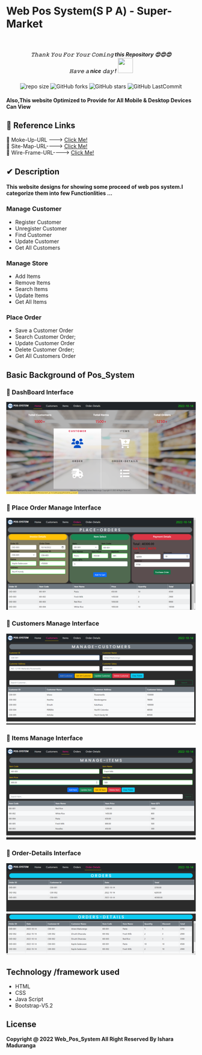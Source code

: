 # Web Pos System(S P A) - Super-Market
<br>
<h5 align="center">
𝚃𝚑𝚊𝚗𝚔 𝚈𝚘𝚞 𝙵𝚘𝚛 𝚈𝚘𝚞𝚛 𝙲𝚘𝚖𝚒𝚗𝚐 this Repository 😍😍😍<br>
𝙷𝚊𝚟𝚎 𝚊 nice 𝚍𝚊𝚢 ! 
	<img src="https://raw.githubusercontent.com/isharamaduranga/red-alpha/main/Hi.gif" width="40px" Height="40px">
</h5>
<div align="center">

![repo size](https://img.shields.io/github/repo-size/isharamaduranga/Python-Programming-Conversion_System?label=Repo%20Size&style=for-the-badge&labelColor=black&color=1eb61e)
![GitHub forks](https://img.shields.io/github/forks/isharamaduranga/Web-Pos-System_SPA?&labelColor=black&color=2196f3&style=for-the-badge)
![GitHub stars](https://img.shields.io/github/stars/isharamaduranga/Web-Pos-System_SPA?&labelColor=black&color=ff9800&style=for-the-badge)
![GitHub LastCommit](https://img.shields.io/github/last-commit/isharamaduranga/Web-Pos-System_SPA?logo=github&labelColor=black&color=e91e63&style=for-the-badge)
</div>

#### Also,This website Optimized to Provide for All Mobile & Desktop Devices Can View

## :link: Reference Links

🌱 Moke-Up-URL ---> [Click Me!](https://www.figma.com/file/kJ5dbaCDIMbBH6S3eyZJwM/POS_System(Bootstrap)?node-id=0%3A1)<br>
🌱 Site-Map-URL----> [Click Me!](https://www.gloomaps.com/3XQDYVDqdC)<br>
🌱 Wire-Frame-URL----> [Click Me!](https://wireframe.cc/9oCnTI)<br>

## ✔ Description
#### This website designs for showing some proceed of web pos system.I categorize them into few Functionlities ...
### Manage Customer
* Register Customer
* Unregister Customer
* Find Customer
* Update Customer
* Get All Customers

### Manage Store
* Add Items
* Remove Items
* Search Items
* Update Items
* Get All Items

### Place Order
* Save a Customer Order
* Search Customer Order;
* Update Customer Order
* Delete Customer Order;
* Get All Customers Order

## Basic Background of Pos_System

### 🌱 DashBoard Interface
<img src="ReadMe/hom.png">

### 🌱 Place Order Manage Interface
<img src="ReadMe/pl_ord.png">

### 🌱 Customers Manage Interface
<img src="ReadMe/cus.png">

### 🌱 Items Manage Interface
<img src="ReadMe/itm.png">

### 🌱 Order-Details Interface
<img src="ReadMe/o_det.png">


## Technology /framework used
* HTML
* CSS
* Java Script
* Bootstrap-V5.2

## License
**Copyright @ 2022 Web_Pos_System All Right Reserved By Ishara Maduranga**

